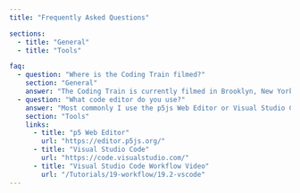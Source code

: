 ```yaml
---
title: "Frequently Asked Questions"

sections:
  - title: "General"
  - title: "Tools"

faq:
  - question: "Where is the Coding Train filmed?"
    section: "General"
    answer: "The Coding Train is currently filmed in Brooklyn, New York, USA."
  - question: "What code editor do you use?"
    answer: "Most commonly I use the p5js Web Editor or Visual Studio Code. You can learn more about it in my workflow series, which includes a video about vs code."
    section: "Tools"
    links:
      - title: "p5 Web Editor"
        url: "https://editor.p5js.org/"
      - title: "Visual Studio Code"
        url: "https://code.visualstudio.com/"
      - title: "Visual Studio Code Workflow Video"
        url: "/Tutorials/19-workflow/19.2-vscode"
---
```




